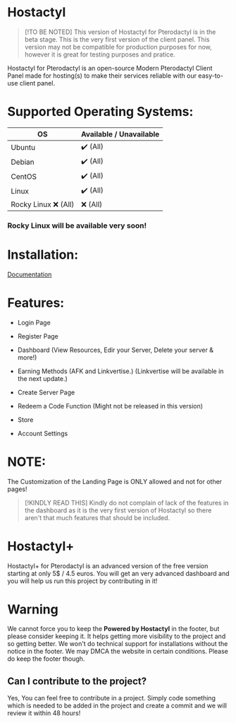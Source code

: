 # Hostactyl

> [!TO BE NOTED]
> This version of Hostactyl for Pterodactyl is in the beta stage. This is the very first version of the client panel. This version may not be compatible for production purposes for now, however it is great for testing purposes and pratice.

Hostactyl for Pterodactyl is an open-source Modern Pterodactyl Client Panel made for hosting(s) to make their services reliable with our easy-to-use client panel.

# Supported Operating Systems:

| OS              | Available / Unavailable |
|-----------------------|-----------|
| Ubuntu    | ✔️  (All)       | ✔️ (All)  
| Debian        | ✔️ (All)       | ✔️ (All)
| CentOS       | ✔️ (All)        |   ✔️ (All)
| Linux     | ✔️ (All)         |  ✔️ (All)
| Rocky Linux    ❌ (All)             | ❌ (All)    |

### Rocky Linux will be available very soon!

# Installation:

[Documentation](https://docs-hostactyl.pages.dev/)

# Features:

- Login Page

- Register Page

- Dashboard (View Resources, Edir your Server, Delete your server &amp; more!)

- Earning Methods (AFK and Linkvertise.) (Linkvertise will be available in the next update.)

- Create Server Page

- Redeem a Code Function (Might not be released in this version)

- Store

- Account Settings

# NOTE:

The Customization of the Landing Page is ONLY allowed and not for other pages!

> [!KINDLY READ THIS]
> Kindly do not complain of lack of the features in the dashboard as it is the very first version of Hostactyl so there aren't that much features that should be included.

# Hostactyl+

Hostactyl+ for Pterodactyl is an advanced version of the free version starting at only 5$ / 4.5 euros. You will get an very advanced dashboard and you will help us run this project by contributing in it!

# Warning

We cannot force you to keep the **Powered by Hostactyl** in the footer, but please consider keeping it. It helps getting more visibility to the project and so getting better. We won't do technical support for installations without the notice in the footer. We may DMCA the website in certain conditions. Please do keep the footer though.

## Can I contribute to the project?

Yes, You can feel free to contribute in a project. Simply code something which is needed to be added in the project and create a commit and we will review it within 48 hours!
